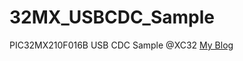 # 32MX_USBCDC_Sample
PIC32MX210F016B USB CDC Sample @XC32
[My Blog](https://elesynd.blogspot.com/2022/02/pic32mx210f016b-usb-device.html)
